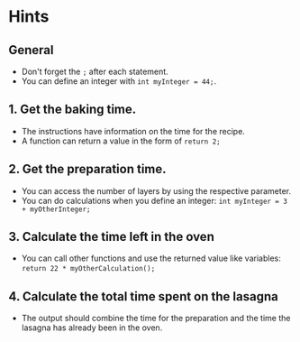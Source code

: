 # Hints

## General

- Don't forget the `;` after each statement.
- You can define an integer with `int myInteger = 44;`.

## 1. Get the baking time.

- The instructions have information on the time for the recipe.
- A function can return a value in the form of `return 2;`

## 2. Get the preparation time.

- You can access the number of layers by using the respective parameter.
- You can do calculations when you define an integer: `int myInteger = 3 + myOtherInteger;`

## 3. Calculate the time left in the oven

- You can call other functions and use the returned value like variables: `return 22 * myOtherCalculation();`

## 4. Calculate the total time spent on the lasagna

- The output should combine the time for the preparation and the time the lasagna has already been in the oven.